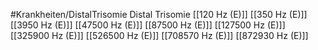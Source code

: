 #Krankheiten/DistalTrisomie
Distal Trisomie
[[120 Hz (E)]]
[[350 Hz (E)]]
[[3950 Hz (E)]]
[[47500 Hz (E)]]
[[87500 Hz (E)]]
[[127500 Hz (E)]]
[[325900 Hz (E)]]
[[526500 Hz (E)]]
[[708570 Hz (E)]]
[[872930 Hz (E)]]